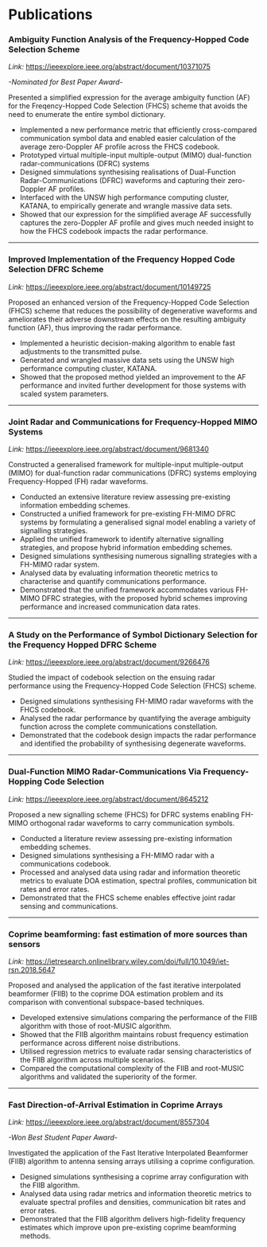 # Publications

<!--2023-->
### Ambiguity Function Analysis of the Frequency-Hopped Code Selection Scheme
_Link:_ https://ieeexplore.ieee.org/abstract/document/10371075

_-Nominated for Best Paper Award-_

Presented a simplified expression for the average ambiguity function (AF) for the Freqency-Hopped Code Selection (FHCS) scheme that avoids the need to enumerate the entire symbol dictionary.
- Implemented a new performance metric that efficiently cross-compared communication symbol data and enabled easier calculation of the average zero-Doppler AF profile across the FHCS codebook.
- Prototyped virtual multiple-input multiple-output (MIMO) dual-function radar-communications (DFRC) systems
- Designed simmulations synthesising realisations of Dual-Function Radar-Communications (DFRC) waveforms and capturing their zero-Doppler AF profiles.
- Interfaced with the UNSW high performance computing cluster, KATANA, to empirically generate and wrangle massive data sets.
- Showed that our expression for the simplified average AF successfully captures the zero-Doppler AF profile and gives much needed insight to how the FHCS codebook impacts the radar performance.

---

### Improved Implementation of the Frequency Hopped Code Selection DFRC Scheme
_Link:_ https://ieeexplore.ieee.org/abstract/document/10149725

Proposed an enhanced version of the Frequency-Hopped Code Selection (FHCS) scheme that reduces the possibility of degenerative waveforms and ameliorates their adverse downstream effects on the resulting ambiguity function (AF), thus improving the radar performance.
- Implemented a heuristic decision-making algorithm to enable fast adjustments to the transmitted pulse.
- Generated and wrangled massive data sets using the UNSW high performance computing cluster, KATANA.
- Showed that the proposed method yielded an improvement to the AF performance and invited further development for those systems with scaled system parameters.

---

<!--2022-->
### Joint Radar and Communications for Frequency-Hopped MIMO Systems
_Link:_ https://ieeexplore.ieee.org/abstract/document/9681340

Constructed a generalised framework for multiple-input multiple-output (MIMO) for dual-function radar communications (DFRC) systems employing Frequency-Hopped (FH) radar waveforms.
- Conducted an extensive literature review assessing pre-existing information embedding schemes.
- Constructed a unified framework for pre-existing FH-MIMO DFRC systems by formulating a generalised signal model enabling a variety of signalling strategies.
- Applied the unified framework to identify alternative signalling strategies, and propose hybrid information embedding schemes.
- Designed simulations synthesising numerous signalling strategies with a FH-MIMO radar system.
- Analysed data by evaluating information theoretic metrics to characterise and quantify communications performance.
- Demonstrated that the unified framework accommodates various FH-MIMO DFRC strategies, with the proposed hybrid schemes improving performance and increased communication data rates.

---

<!--2020-->
### A Study on the Performance of Symbol Dictionary Selection for the Frequency Hopped DFRC Scheme
_Link:_ https://ieeexplore.ieee.org/abstract/document/9266476

Studied the impact of codebook selection on the ensuing radar performance using the Frequency-Hopped Code Selection (FHCS) scheme.
- Designed simulations synthesising FH-MIMO radar waveforms with the FHCS codebook.
- Analysed the radar performance by quantifying the average ambiguity function across the complete communications constellation.
- Demonstrated that the codebook design impacts the radar performance and identified the probability of synthesising degenerate waveforms.

---

<!--2018-->

### Dual-Function MIMO Radar-Communications Via Frequency-Hopping Code Selection
_Link:_ https://ieeexplore.ieee.org/abstract/document/8645212

Proposed a new signalling scheme (FHCS) for DFRC systems enabling FH-MIMO orthogonal radar waveforms to carry communication symbols.
- Conducted a literature review assessing pre-existing information embedding schemes.
- Designed simulations synthesising a FH-MIMO radar with a communications codebook.
- Processed and analysed data using radar and information theoretic metrics to evaluate DOA estimation, spectral profiles, communication bit rates and error rates.
- Demonstrated that the FHCS scheme enables effective joint radar sensing and communications.

---

### Coprime beamforming: fast estimation of more sources than sensors
_Link:_ https://ietresearch.onlinelibrary.wiley.com/doi/full/10.1049/iet-rsn.2018.5647

Proposed and analysed the application of the fast iterative interpolated beamformer (FIIB) to the coprime DOA estimation problem and its comparison with conventional subspace-based techniques.
- Developed extensive simulations comparing the performance of the FIIB algorithm with those of root-MUSIC algorithm.
- Showed that the FIIB algorithm maintains robust frequency estimation performance across different noise distributions.
- Utilised regression metrics to evaluate radar sensing characteristics of the FIIB algorithm across multiple scenarios.
- Compared the computational complexity of the FIIB and root-MUSIC algorithms and validated the superiority of the former.

---

### Fast Direction-of-Arrival Estimation in Coprime Arrays
_Link:_ https://ieeexplore.ieee.org/abstract/document/8557304

_-Won Best Student Paper Award-_

Investigated the application of the Fast Iterative Interpolated Beamformer (FIIB) algorithm to antenna sensing arrays utilising a coprime configuration.
- Designed simulations synthesising a coprime array configuration with the FIIB algorithm.
- Analysed data using radar metrics and information theoretic metrics to evaluate spectral profiles and densities, communication bit rates and error rates.
- Demonstrated that the FIIB algorithm delivers high-fidelity frequency estimates which improve upon pre-existing coprime beamforming methods.




